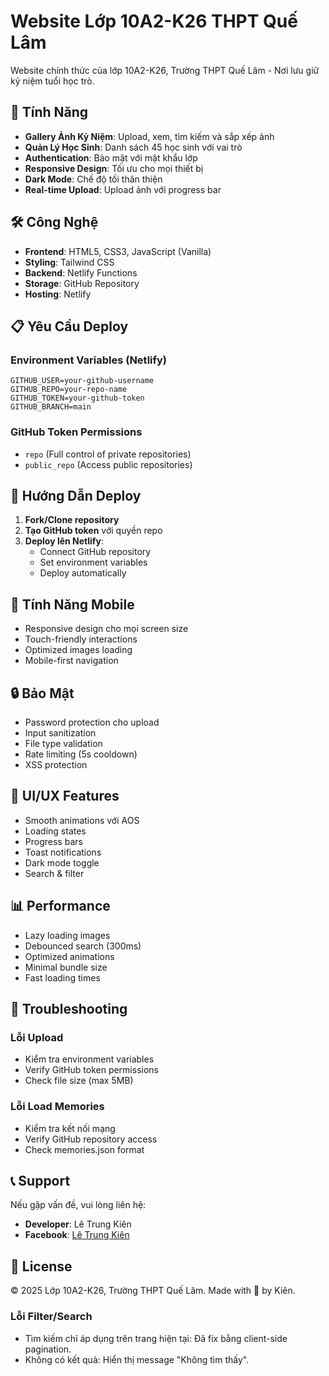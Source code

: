 # Website Lớp 10A2-K26 THPT Quế Lâm

Website chính thức của lớp 10A2-K26, Trường THPT Quế Lâm - Nơi lưu giữ kỷ niệm tuổi học trò.

## 🚀 Tính Năng

- **Gallery Ảnh Kỷ Niệm**: Upload, xem, tìm kiếm và sắp xếp ảnh
- **Quản Lý Học Sinh**: Danh sách 45 học sinh với vai trò
- **Authentication**: Bảo mật với mật khẩu lớp
- **Responsive Design**: Tối ưu cho mọi thiết bị
- **Dark Mode**: Chế độ tối thân thiện
- **Real-time Upload**: Upload ảnh với progress bar

## 🛠️ Công Nghệ

- **Frontend**: HTML5, CSS3, JavaScript (Vanilla)
- **Styling**: Tailwind CSS
- **Backend**: Netlify Functions
- **Storage**: GitHub Repository
- **Hosting**: Netlify

## 📋 Yêu Cầu Deploy

### Environment Variables (Netlify)
```
GITHUB_USER=your-github-username
GITHUB_REPO=your-repo-name
GITHUB_TOKEN=your-github-token
GITHUB_BRANCH=main
```

### GitHub Token Permissions
- `repo` (Full control of private repositories)
- `public_repo` (Access public repositories)

## 🚀 Hướng Dẫn Deploy

1. **Fork/Clone repository**
2. **Tạo GitHub token** với quyền repo
3. **Deploy lên Netlify**:
   - Connect GitHub repository
   - Set environment variables
   - Deploy automatically

## 📱 Tính Năng Mobile

- Responsive design cho mọi screen size
- Touch-friendly interactions
- Optimized images loading
- Mobile-first navigation

## 🔒 Bảo Mật

- Password protection cho upload
- Input sanitization
- File type validation
- Rate limiting (5s cooldown)
- XSS protection

## 🎨 UI/UX Features

- Smooth animations với AOS
- Loading states
- Progress bars
- Toast notifications
- Dark mode toggle
- Search & filter

## 📊 Performance

- Lazy loading images
- Debounced search (300ms)
- Optimized animations
- Minimal bundle size
- Fast loading times

## 🐛 Troubleshooting

### Lỗi Upload
- Kiểm tra environment variables
- Verify GitHub token permissions
- Check file size (max 5MB)

### Lỗi Load Memories
- Kiểm tra kết nối mạng
- Verify GitHub repository access
- Check memories.json format

## 📞 Support

Nếu gặp vấn đề, vui lòng liên hệ:
- **Developer**: Lê Trung Kiên
- **Facebook**: [Lê Trung Kiên](https://www.facebook.com/le.trung.kien.2k10/)

## 📄 License

© 2025 Lớp 10A2-K26, Trường THPT Quế Lâm. Made with 💖 by Kiên.

### Lỗi Filter/Search
- Tìm kiếm chỉ áp dụng trên trang hiện tại: Đã fix bằng client-side pagination.
- Không có kết quả: Hiển thị message "Không tìm thấy".